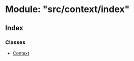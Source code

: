 # Module: "src/context/index"

## Index

### Classes

* [Context](../classes/_src_context_index_.context.md)
